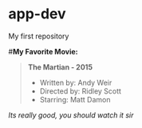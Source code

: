 # app-dev
My first repository

#**My Favorite Movie:**
> **The Martian - 2015**
> - Written by: Andy Weir
> - Directed by: Ridley Scott
> - Starring: Matt Damon

*Its really good, you should watch it sir*
